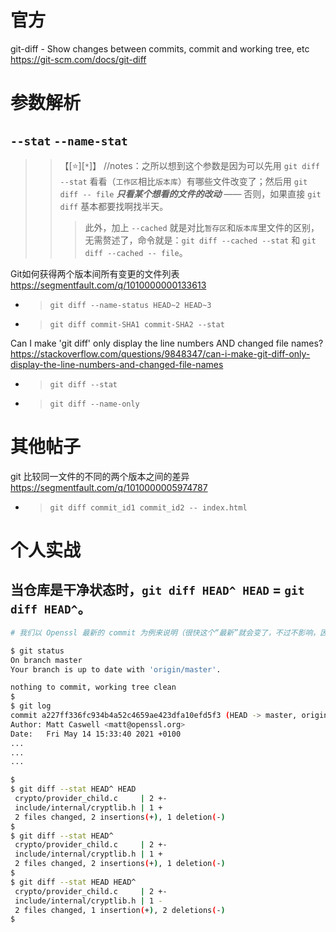 
# 官方

git-diff - Show changes between commits, commit and working tree, etc https://git-scm.com/docs/git-diff

# 参数解析

## `--stat` `--name-stat`
>> 【[:star:][`*`]】 //notes：之所以想到这个参数是因为可以先用 `git diff --stat` 看看（`工作区`相比`版本库`）有哪些文件改变了；然后用 `git diff -- file` ***只看某个想看的文件的改动*** —— 否则，如果直接 `git diff` 基本都要找啊找半天。
>>> 此外，加上 `--cached` 就是对比`暂存区`和`版本库`里文件的区别，无需赘述了，命令就是：`git diff --cached --stat` 和 `git diff --cached -- file`。

Git如何获得两个版本间所有变更的文件列表 https://segmentfault.com/q/1010000000133613
- > `git diff --name-status HEAD~2 HEAD~3`
- > `git diff commit-SHA1 commit-SHA2 --stat`

Can I make 'git diff' only display the line numbers AND changed file names? https://stackoverflow.com/questions/9848347/can-i-make-git-diff-only-display-the-line-numbers-and-changed-file-names
- > `git diff --stat`
- > `git diff --name-only`

# 其他帖子

git 比较同一文件的不同的两个版本之间的差异 https://segmentfault.com/q/1010000005974787
- > `git diff commit_id1 commit_id2 -- index.html`

# 个人实战

## 当仓库是干净状态时，`git diff HEAD^ HEAD` = `git diff HEAD^`。

```sh
# 我们以 Openssl 最新的 commit 为例来说明（很快这个“最新”就会变了，不过不影响，因为这里主要是展示 git diff 的参数）

$ git status
On branch master
Your branch is up to date with 'origin/master'.

nothing to commit, working tree clean
$ 
$ git log
commit a227ff336fc934b4a52c4659ae423dfa10efd5f3 (HEAD -> master, origin/master, origin/HEAD)
Author: Matt Caswell <matt@openssl.org>
Date:   Fri May 14 15:33:40 2021 +0100
...
...
...

$
$ git diff --stat HEAD^ HEAD
 crypto/provider_child.c     | 2 +-
 include/internal/cryptlib.h | 1 +
 2 files changed, 2 insertions(+), 1 deletion(-)
$ 
$ git diff --stat HEAD^     
 crypto/provider_child.c     | 2 +-
 include/internal/cryptlib.h | 1 +
 2 files changed, 2 insertions(+), 1 deletion(-)
$ 
$ git diff --stat HEAD HEAD^
 crypto/provider_child.c     | 2 +-
 include/internal/cryptlib.h | 1 -
 2 files changed, 1 insertion(+), 2 deletions(-)
$
```
